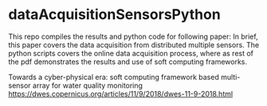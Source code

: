 # dataAcquisitionSensorsPython

This repo compiles the results and python code for following paper:
In brief, this paper covers the data acquisition from distributed multiple sensors. The python scripts covers the online data acquisition process, where as rest of the pdf demonstrates the results and use of soft computing frameworks.

Towards a cyber-physical era: soft computing framework based multi-sensor array for water quality monitoring
https://dwes.copernicus.org/articles/11/9/2018/dwes-11-9-2018.html


